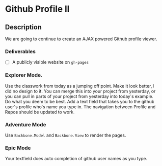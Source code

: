 # Github Profile II

## Description

We are going to continue to create an AJAX powered Github profile viewer.

### Deliverables

- [ ] A publicly visible website on `gh-pages`

### Explorer Mode.

Use the classwork from today as a jumping off point.
Make it look better, I did no design to it. You can merge this into your project from yesterday, or you can pull in parts of your project from yesterday into today's example. Do what you deem to be best.
Add a text field that takes you to the github user's profile who's name you type in. The navigation between Profile and Repos should be updated to work.

### Adventure Mode

Use `Backbone.Model` and `Backbone.View` to render the pages.

### Epic Mode

Your textfield does auto completion of github user names as you type.
